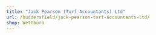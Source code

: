 ```yaml
---
title: "Jack Pearson (Turf Accountants) Ltd"
url: /huddersfield/jack-pearson-turf-accountants-ltd/
shop: Wettbüro
---
```


